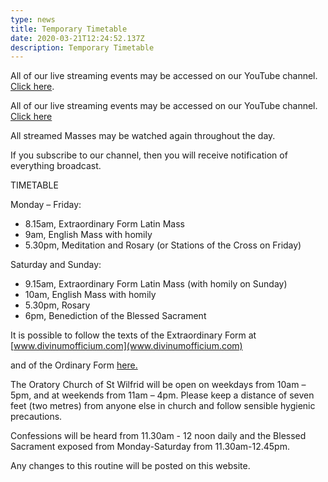 ```yaml
---
type: news
title: Temporary Timetable
date: 2020-03-21T12:24:52.137Z
description: Temporary Timetable
---
```

All of our live streaming events may be accessed on our YouTube channel. [Click here](http://www.youtube.com/channel/UCEwsSz1_fhjFlJNOFEpRtfw/featured?disable_polymer=1).

All of our live streaming events may be accessed on our YouTube channel. [Click here](https://www.youtube.com/channel/UCEwsSz1_fhjFlJNOFEpRtfw?view_as=subscriber)

All streamed Masses may be watched again throughout the day.

If you subscribe to our channel, then you will receive notification of everything broadcast.

TIMETABLE

Monday – Friday:

* 8.15am, Extraordinary Form Latin Mass
* 9am, English Mass with homily
* 5.30pm, Meditation and Rosary (or Stations of the Cross on Friday)

Saturday and Sunday:

* 9.15am, Extraordinary Form Latin Mass (with homily on Sunday)
* 10am, English Mass with homily
* 5.30pm, Rosary
* 6pm, Benediction of the Blessed Sacrament

It is possible to follow the texts of the Extraordinary Form at [www.divinumofficium.com](www.divinumofficium.com)

and of the Ordinary Form [here.](http://universalis.com/mass)

The Oratory Church of St Wilfrid will be open on weekdays from 10am – 5pm, and at weekends from 11am – 4pm. Please keep a distance of seven feet (two metres) from anyone else in church and follow sensible hygienic precautions.

Confessions will be heard from 11.30am - 12 noon daily and the Blessed Sacrament exposed from Monday-Saturday from 11.30am-12.45pm.

Any changes to this routine will be posted on this website.
